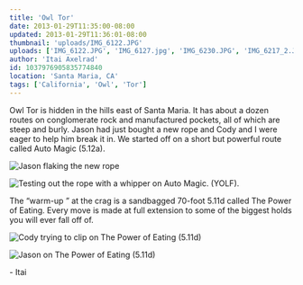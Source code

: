 ```yaml
---
title: 'Owl Tor'
date: 2013-01-29T11:35:00-08:00
updated: 2013-01-29T11:36:01-08:00
thumbnail: 'uploads/IMG_6122.JPG'
uploads: ['IMG_6122.JPG', 'IMG_6127.jpg', 'IMG_6230.JPG', 'IMG_6217_2.JPG']
author: 'Itai Axelrad'
id: 1037976905835774840
location: 'Santa Maria, CA'
tags: ['California', 'Owl', 'Tor']
---
```


Owl Tor is hidden in the hills east of Santa Maria. It has about a dozen routes on conglomerate rock and manufactured pockets, all of which are steep and burly. Jason had just bought a new rope and Cody and I were eager to help him break it in. We started off on a short but powerful route called Auto Magic (5.12a).

![Jason flaking the new rope](uploads/IMG_6122.JPG)

![Testing out the rope with a whipper on Auto Magic. (YOLF).](uploads/IMG_6127.jpg)

The “warm-up ” at the crag is a sandbagged 70-foot 5.11d called The Power of Eating. Every move is made at full extension to some of the biggest holds you will ever fall off of.

![Cody trying to clip on The Power of Eating (5.11d)](uploads/IMG_6230.JPG)

![Jason on The Power of Eating (5.11d)](uploads/IMG_6217_2.JPG)

\- Itai
